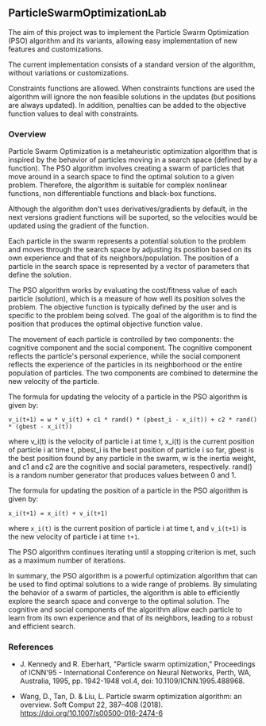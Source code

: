 ## **ParticleSwarmOptimizationLab**

The aim of this project was to implement the Particle Swarm Optimization (PSO) algorithm and its variants, allowing easy implementation of new features and customizations.

The current implementation consists of a standard version of the algorithm, without variations or customizations.

Constraints functions are allowed. When constraints functions are used the algorithm will ignore the non feasible solutions in the updates (but positions are always updated). In addition, penalties can be added to the objective function values to deal with constraints.

### **Overview**

Particle Swarm Optimization is a metaheuristic optimization algorithm that is inspired by the behavior of particles moving in a search space (defined by a function). The PSO algorithm involves creating a swarm of particles that move around in a search space to find the optimal solution to a given problem. Therefore, the algorithm is suitable for complex nonlinear functions, non differentiable functions and black-box functions.

Although the algorithm don't uses derivatives/gradients by default, in the next versions gradient functions will be suported, so the velocities would be updated using the gradient of the function.

Each particle in the swarm represents a potential solution to the problem and moves through the search space by adjusting its position based on its own experience and that of its neighbors/population. The position of a particle in the search space is represented by a vector of parameters that define the solution.

The PSO algorithm works by evaluating the cost/fitness value of each particle (solution), which is a measure of how well its position solves the problem. The objective function is typically defined by the user and is specific to the problem being solved. The goal of the algorithm is to find the position that produces the optimal objective function value.

The movement of each particle is controlled by two components: the cognitive component and the social component. The cognitive component reflects the particle's personal experience, while the social component reflects the experience of the particles in its neighborhood or the entire population of particles. The two components are combined to determine the new velocity of the particle.

The formula for updating the velocity of a particle in the PSO algorithm is given by:

```
v_i(t+1) = w * v_i(t) + c1 * rand() * (pbest_i - x_i(t)) + c2 * rand() * (gbest - x_i(t))
```

where v_i(t) is the velocity of particle i at time t, x_i(t) is the current position of particle i at time t, pbest_i is the best position of particle i so far, gbest is the best position found by any particle in the swarm, w is the inertia weight, and c1 and c2 are the cognitive and social parameters, respectively. rand() is a random number generator that produces values between 0 and 1.

The formula for updating the position of a particle in the PSO algorithm is given by:

```
x_i(t+1) = x_i(t) + v_i(t+1)
```

where ```x_i(t)``` is the current position of particle i at time t, and ```v_i(t+1)``` is the new velocity of particle i at time ```t+1```.

The PSO algorithm continues iterating until a stopping criterion is met, such as a maximum number of iterations.

In summary, the PSO algorithm is a powerful optimization algorithm that can be used to find optimal solutions to a wide range of problems. By simulating the behavior of a swarm of particles, the algorithm is able to efficiently explore the search space and converge to the optimal solution. The cognitive and social components of the algorithm allow each particle to learn from its own experience and that of its neighbors, leading to a robust and efficient search.


### **References** 

- J. Kennedy and R. Eberhart, "Particle swarm optimization," Proceedings of ICNN'95 - International Conference on Neural Networks, Perth, WA, Australia, 1995, pp. 1942-1948 vol.4, doi: 10.1109/ICNN.1995.488968.

- Wang, D., Tan, D. & Liu, L. Particle swarm optimization algorithm: an overview. Soft Comput 22, 387–408 (2018). https://doi.org/10.1007/s00500-016-2474-6